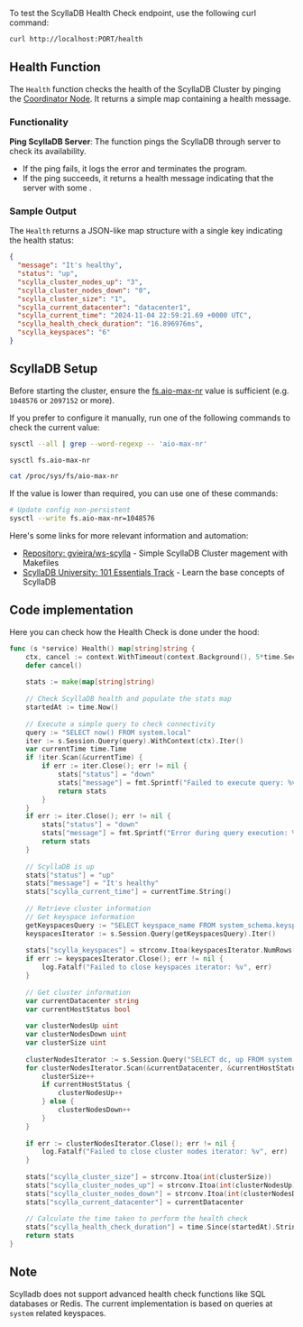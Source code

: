 To test the ScyllaDB Health Check endpoint, use the following curl command:

```bash
curl http://localhost:PORT/health
```

## Health Function

The `Health` function checks the health of the ScyllaDB Cluster by pinging
the [Coordinator Node](https://opensource.docs.scylladb.com/stable/architecture/architecture-fault-tolerance.html). It
returns a simple map containing a health message.

### Functionality

**Ping ScyllaDB Server**: The function pings the ScyllaDB through server to check its availability.

- If the ping fails, it logs the error and terminates the program.
- If the ping succeeds, it returns a health message indicating that the server with some .

### Sample Output

The `Health` returns a JSON-like map structure with a single key indicating the health status:

```json
{
  "message": "It's healthy",
  "status": "up",
  "scylla_cluster_nodes_up": "3",
  "scylla_cluster_nodes_down": "0",
  "scylla_cluster_size": "1",
  "scylla_current_datacenter": "datacenter1",
  "scylla_current_time": "2024-11-04 22:59:21.69 +0000 UTC",
  "scylla_health_check_duration": "16.896976ms",
  "scylla_keyspaces": "6"
}
```

## ScyllaDB Setup

Before starting the cluster, ensure the [fs.aio-max-nr](https://www.kernel.org/doc/Documentation/sysctl/fs.txt) value is
sufficient (e.g. `1048576` or `2097152` or more).

If you prefer to configure it manually, run one of the following commands to check the current value:

```sh
sysctl --all | grep --word-regexp -- 'aio-max-nr'
```

```sh
sysctl fs.aio-max-nr
```

```sh
cat /proc/sys/fs/aio-max-nr
```

If the value is lower than required, you can use one of these commands:

```sh
# Update config non-persistent
sysctl --write fs.aio-max-nr=1048576
```

Here's some links for more relevant information and automation:

* [Repository: gvieira/ws-scylla](https://github.com/gvieira18/ws-scylla/) - Simple ScyllaDB Cluster magement with
  Makefiles
* [ScyllaDB University: 101 Essentials Track](https://university.scylladb.com/courses/scylla-essentials-overview) -
  Learn the base concepts of ScyllaDB

## Code implementation

Here you can check how the Health Check is done under the hood:

```go
func (s *service) Health() map[string]string {
    ctx, cancel := context.WithTimeout(context.Background(), 5*time.Second)
    defer cancel()
    
    stats := make(map[string]string)
    
    // Check ScyllaDB health and populate the stats map
    startedAt := time.Now()
    
    // Execute a simple query to check connectivity
    query := "SELECT now() FROM system.local"
    iter := s.Session.Query(query).WithContext(ctx).Iter()
    var currentTime time.Time
    if !iter.Scan(&currentTime) {
        if err := iter.Close(); err != nil {
            stats["status"] = "down"
            stats["message"] = fmt.Sprintf("Failed to execute query: %v", err)
            return stats
        }
    }
    if err := iter.Close(); err != nil {
        stats["status"] = "down"
        stats["message"] = fmt.Sprintf("Error during query execution: %v", err)
        return stats
    }
    
    // ScyllaDB is up
    stats["status"] = "up"
    stats["message"] = "It's healthy"
    stats["scylla_current_time"] = currentTime.String()
    
    // Retrieve cluster information
    // Get keyspace information
    getKeyspacesQuery := "SELECT keyspace_name FROM system_schema.keyspaces"
    keyspacesIterator := s.Session.Query(getKeyspacesQuery).Iter()
    
    stats["scylla_keyspaces"] = strconv.Itoa(keyspacesIterator.NumRows())
    if err := keyspacesIterator.Close(); err != nil {
        log.Fatalf("Failed to close keyspaces iterator: %v", err)
    }
    
    // Get cluster information
    var currentDatacenter string
    var currentHostStatus bool
    
    var clusterNodesUp uint
    var clusterNodesDown uint
    var clusterSize uint
    
    clusterNodesIterator := s.Session.Query("SELECT dc, up FROM system.cluster_status").Iter()
    for clusterNodesIterator.Scan(&currentDatacenter, &currentHostStatus) {
        clusterSize++
        if currentHostStatus {
            clusterNodesUp++
        } else {
            clusterNodesDown++
        }
    }
    
    if err := clusterNodesIterator.Close(); err != nil {
        log.Fatalf("Failed to close cluster nodes iterator: %v", err)
    }
    
    stats["scylla_cluster_size"] = strconv.Itoa(int(clusterSize))
    stats["scylla_cluster_nodes_up"] = strconv.Itoa(int(clusterNodesUp))
    stats["scylla_cluster_nodes_down"] = strconv.Itoa(int(clusterNodesDown))
    stats["scylla_current_datacenter"] = currentDatacenter
    
    // Calculate the time taken to perform the health check
    stats["scylla_health_check_duration"] = time.Since(startedAt).String()
    return stats
}

```

## Note

Scylladb does not support advanced health check functions like SQL databases or Redis.
The current implementation is based on queries at `system` related keyspaces.
